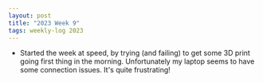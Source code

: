 ```yaml
---
layout: post
title: "2023 Week 9"
tags: weekly-log 2023
---
```

- Started the week at speed, by trying (and failing) to get some 3D print going first thing in the morning. Unfortunately my laptop seems to have some connection issues. It's quite frustrating!